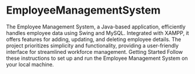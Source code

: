 # EmployeeManagementSystem
The Employee Management System, a Java-based application, efficiently handles employee data using Swing and MySQL. Integrated with XAMPP, it offers features for adding, updating, and deleting employee details. The project prioritizes simplicity and functionality, providing a user-friendly interface for streamlined workforce management.
Getting Started
Follow these instructions to set up and run the Employee Management System on your local machine.

